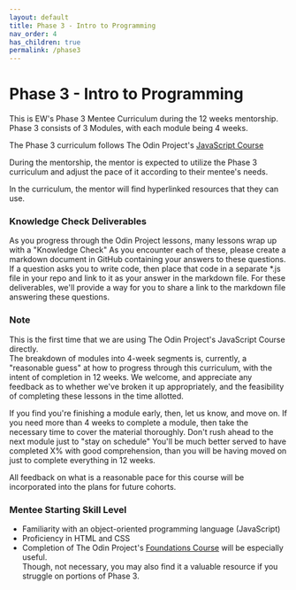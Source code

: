 ```yaml
---
layout: default
title: Phase 3 - Intro to Programming
nav_order: 4
has_children: true
permalink: /phase3
---
```


# Phase 3 - Intro to Programming

This is EW's Phase 3 Mentee Curriculum during the 12 weeks mentorship.
Phase 3 consists of 3 Modules, with each module being 4 weeks.

The Phase 3 curriculum follows The Odin Project's <a href="https://www.theodinproject.com/paths/full-stack-javascript/courses/javascript" target="_blank">JavaScript Course</a>

During the mentorship, the mentor is expected to utilize the Phase 3 curriculum and
adjust the pace of it according to their mentee's needs.

In the curriculum, the mentor will find hyperlinked resources that they can use.

### Knowledge Check Deliverables
As you progress through the Odin Project lessons, many lessons wrap up with a "Knowledge Check"
As you encounter each of these, please create a markdown document in GitHub containing your answers to
these questions.  If a question asks you to write code, then place that code in a separate *.js file in your repo
and link to it as your answer in the markdown file.  For these deliverables, we'll provide a way for you to share 
a link to the markdown file answering these questions.

### Note

This is the first time that we are using The Odin Project's JavaScript Course directly.  
The breakdown of modules into 4-week segments is, currently, a "reasonable guess" at how to
progress through this curriculum, with the intent of completion in 12 weeks.  We welcome, and appreciate
any feedback as to whether we've broken it up appropriately, and the feasibility of completing these
lessons in the time allotted.  

If you find you're finishing a module early, then, let us know, and move on.
If you need more than 4 weeks to complete a module, then take the necessary time to cover the material thoroughly.
Don't rush ahead to the next module just to "stay on schedule"
You'll be much better served to have completed X% with good comprehension, than you will be having moved on
just to complete everything in 12 weeks.

All feedback on what is a reasonable pace for this course will be incorporated into the plans for future cohorts.

### Mentee Starting Skill Level

- Familiarity with an object-oriented programming language (JavaScript)
- Proficiency in HTML and CSS
- Completion of The Odin Project's <a href="https://www.theodinproject.com/paths/foundations/courses/foundations" target="_blank">Foundations Course</a> will be especially useful.  
Though, not necessary, you may also find it a valuable resource if you struggle on portions of Phase 3.
